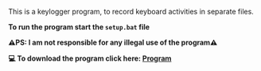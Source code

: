 This is a keylogger program, to record keyboard activities in separate files. 

<strong>To run the program start the <code>setup.bat</code> file</strong><br>

<strong>⚠️PS: I am not responsible for any illegal use of the program⚠️</strong>

<strong>💻 To download the program click here: <a href="https://ihassan.com/Home/Projects/Programs/Python/Keylogger/Keylogger.zip" target="_blank" download>Program</a></strong>
